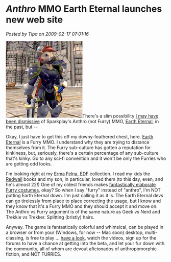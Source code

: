 # *Anthro* MMO Earth Eternal launches new web site

*Posted by Tipa on 2009-02-17 07:01:16*

![](../uploads/2009/02/pigsinspace.jpg "pigsinspace")There's a slim possibility [I may have been dismissive](http://www.massively.com/2008/07/25/furries-let-their-tails-down-in-earth-eternal/) of Sparkplay's Anthro (not Furry) MMO, [Earth Eternal](http://www.eartheternal.com/), in the past, but --

Okay, I just have to get this off my downy-feathered chest, here. [Earth Eternal](http://www.eartheternal.com/) is a Furry MMO. I understand why they are trying to distance themselves from it. The Furry sub-culture has gotten a reputation for kinkiness, but, seriously, there's a certain percentage of any sub-culture that's kinky. Go to any sci-fi convention and it won't be only the Furries who are getting odd looks.

I'm looking right at my [Erma Felna, EDF](http://en.wikipedia.org/wiki/index.html?curid=1464199) collection. I read my kids the [Redwall](http://en.wikipedia.org/wiki/Redwall) books and my son, in particular, loved them (to this day, even, and he's almost 22!) One of my oldest friends makes [fantastically elaborate Furry costumes](http://www.avians.net/~legend/Fursuit.html), okay? So when I say "furry" instead of "anthro", I'm NOT putting Earth Eternal down. I'm just calling it as it is. The Earth Eternal devs can go tirelessly from place to place correcting the usage, but I know and they know that it's a Furry MMO and they should accept it and move on. The Anthro vs Furry argument is of the same nature as Geek vs Nerd and Trekkie vs Trekker. Splitting (bristly) hairs.

Anyway. The game is fantastically colorful and whimsical, can be played in a browser or from your (Windows, for now -- Mac soon) desktop, multi-classing, is free to play ... [have a look](http://www.eartheternal.com/), watch the videos, sign up for the forums to have a chance at getting into the beta, and let your fur down with the community, all of whom are devout aficionados of anthropomorphic fiction, and NOT FURRIES.

